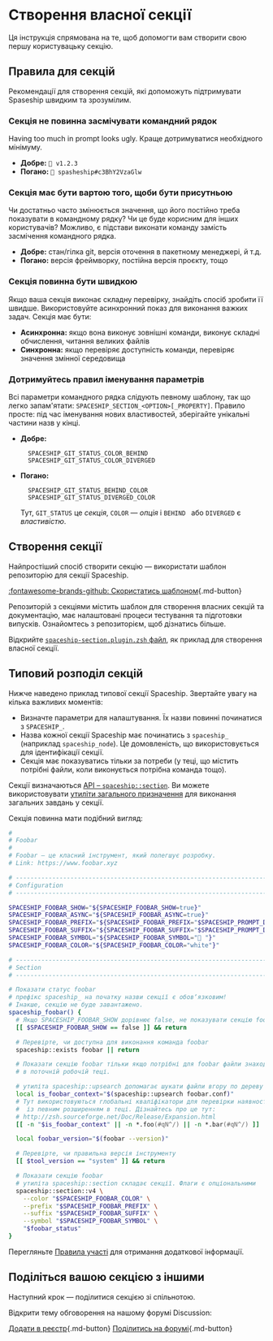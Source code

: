 # Створення власної секції

Ця інструкція спрямована на те, щоб допомогти вам створити свою першу користувацьку секцію.

## Правила для секцій

Рекомендації для створення секцій, які допоможуть підтримувати Spaseship швидким та зрозумілим.

### Секція не повинна засмічувати командний рядок

Having too much in prompt looks ugly. Краще дотримуватися необхідного мінімуму.

* **Добре:** `🚀 v1.2.3`
* **Погано:** `🚀 spasheship#c3BhY2VzaGlw`

### Секція має бути вартою того, щоби бути присутньою

Чи достатньо часто змінюється значення, що його постійно треба показувати в командному рядку? Чи це буде корисним для інших користувачів? Можливо, є підстави виконати команду замість засмічення командного рядка.

* **Добре:** стан/гілка git, версія оточення в пакетному менеджері, й т.д.
* **Погано:** версія фреймворку, постійна версія проєкту, тощо

### Секція повинна бути швидкою

Якщо ваша секція виконає складну перевірку, знайдіть спосіб зробити її швидше. Використовуйте асинхронний показ для виконання важких задач. Секція має бути:

* **Асинхронна:** якщо вона виконує зовнішні команди, виконує складні обчислення, читання великих файлів
* **Синхронна:** якщо перевіряє доступність команди, перевіряє значення змінної середовища

### Дотримуйтесь правил іменування параметрів

Всі параметри командного рядка слідують певному шаблону, так що легко запам'ятати: `SPACESHIP_SECTION_<OPTION>[_PROPERTY]`. Правило просте: під час іменування нових властивостей, зберігайте унікальні частини назв у кінці.

* **Добре:**
  ```
    SPACESHIP_GIT_STATUS_COLOR_BEHIND
    SPACESHIP_GIT_STATUS_COLOR_DIVERGED
  ```
* **Погано:**
  ```
    SPACESHIP_GIT_STATUS_BEHIND_COLOR
    SPACESHIP_GIT_STATUS_DIVERGED_COLOR
  ```

  Тут, `GIT_STATUS` це *секція*, `COLOR` — *опція* і `BEHIND ` або `DIVERGED` є *властивістю*.

## Створення секції

Найпростіший спосіб створити секцію — використати шаблон репозиторію для секції Spaceship.

[:fontawesome-brands-github: Скористатись шаблоном](https://github.com/spaceship-prompt/spaceship-section ""){.md-button}

Репозиторій з секціями містить шаблон для створення власних секцій та документацію, має налаштовані процеси тестування та підготовки випусків. Ознайомтесь з репозиторієм, щоб дізнатись більше.

Відкрийте [`spaceship-section.plugin.zsh` файл](https://github.com/spaceship-prompt/spaceship-section/blob/main/spaceship-section.plugin.zsh), як приклад для створення власної секції.

## Типовий розподіл секцій

Нижче наведено приклад типової секції Spaceship. Звертайте увагу на кілька важливих моментів:

- Визначте параметри для налаштування. Їх назви повинні починатися з `SPACESHIP_`.
- Назва кожної секції Spaceship має починатись з `spaceship_` (наприклад `spaceship_node`). Це домовленість, що використовується для ідентифікації секції.
- Секція має показуватись тільки за потреби (у теці, що містить потрібні файли, коли виконується потрібна команда тощо).

Секції визначаються [API – `spaceship::section`](../api/section.md). Ви можете використовувати [утиліти загального призначення](../api/utils.md) для виконання загальних завдань у секції.

Секція повинна мати подібний вигляд:

```zsh
#
# Foobar
#
# Foobar – це класний інструмент, який полегшує розробку.
# Link: https://www.foobar.xyz

# ------------------------------------------------------------------------------
# Configuration
# ------------------------------------------------------------------------------

SPACESHIP_FOOBAR_SHOW="${SPACESHIP_FOOBAR_SHOW=true}"
SPACESHIP_FOOBAR_ASYNC="${SPACESHIP_FOOBAR_ASYNC=true}"
SPACESHIP_FOOBAR_PREFIX="${SPACESHIP_FOOBAR_PREFIX="$SPACESHIP_PROMPT_DEFAULT_PREFIX"}"
SPACESHIP_FOOBAR_SUFFIX="${SPACESHIP_FOOBAR_SUFFIX="$SPACESHIP_PROMPT_DEFAULT_SUFFIX"}"
SPACESHIP_FOOBAR_SYMBOL="${SPACESHIP_FOOBAR_SYMBOL="🍷 "}"
SPACESHIP_FOOBAR_COLOR="${SPACESHIP_FOOBAR_COLOR="white"}"

# ------------------------------------------------------------------------------
# Section
# ------------------------------------------------------------------------------

# Показати статус foobar
# префікс spaceship_ на початку назви секції є обовʼязковим!
# Інакше, секцію не буде завантажено.
spaceship_foobar() {
  # Якщо SPACESHIP_FOOBAR_SHOW дорівнює false, не показувати секцію foobar
  [[ $SPACESHIP_FOOBAR_SHOW == false ]] && return

  # Перевірте, чи доступна для виконання команда foobar
  spaceship::exists foobar || return

  # Показати секцію foobar тільки якщо потрібні для foobar файли знаходяться
  # в поточній робочій теці.

  # утиліта spaceship::upsearch допомагає шукати файли вгору по дереву тек.
  local is_foobar_context="$(spaceship::upsearch foobar.conf)"
  # Тут використовуються глобальні кваліфікатори для перевірки наявності файлів
  #  із певним розширенням в теці. Дізнайтесь про це тут:
  # http://zsh.sourceforge.net/Doc/Release/Expansion.html
  [[ -n "$is_foobar_context" || -n *.foo(#qN^/) || -n *.bar(#qN^/) ]] || return

  local foobar_version="$(foobar --version)"

  # Перевірте, чи правильна версія інструменту
  [[ $tool_version == "system" ]] && return

  # Показати секцію foobar
  # утиліта spaceship::section складає секції. Флаги є опціональними
  spaceship::section::v4 \
    --color "$SPACESHIP_FOOBAR_COLOR" \
    --prefix "$SPACESHIP_FOOBAR_PREFIX" \
    --suffix "$SPACESHIP_FOOBAR_SUFFIX" \
    --symbol "$SPACESHIP_FOOBAR_SYMBOL" \
    "$foobar_status"
}
```

Перегляньте [Правила участі](//github.com/spaceship-prompt/spaceship-prompt/blob/master/CONTRIBUTING.md) для отримання додаткової інформації.

## Поділіться вашою секцією з іншими

Наступний крок — поділитися секцією зі спільнотою.

Відкрити тему обговорення на нашому форумі Discussion:

[Додати в реєстр](https://github.com/spaceship-prompt/spaceship-prompt/blob/master/docs/registry/external.json ""){.md-button} [Поділитись на форумі](https://github.com/spaceship-prompt/spaceship-prompt/discussions/new?category=show-and-tell&title=Section%20for%20[tool] ""){.md-button}
